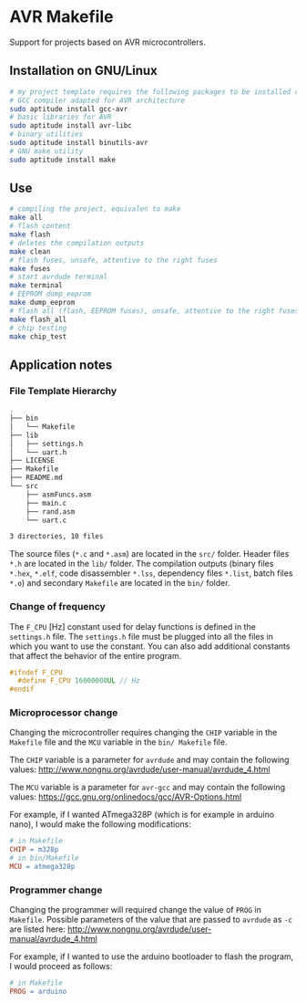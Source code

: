 # AVR Makefile
Support for projects based on AVR microcontrollers.  

## Installation on GNU/Linux
```bash
# my project template requires the following packages to be installed correctly:
# GCC compiler adapted for AVR architecture
sudo aptitude install gcc-avr
# basic libraries for AVR
sudo aptitude install avr-libc
# binary utilities
sudo aptitude install binutils-avr
# GNU make utility
sudo aptitude install make
```

## Use
```bash
# compiling the project, equivalen to make
make all
# flash content
make flash
# deletes the compilation outputs
make clean
# flash fuses, unsafe, attentive to the right fuses
make fuses
# start avrdude terminal
make terminal
# EEPROM dump_eeprom
make dump_eeprom
# flash all (flash, EEPROM fuses), unsafe, attentive to the right fuses
make flash_all
# chip testing
make chip_test
```

## Application notes
### File Template Hierarchy
```bash
.
├── bin
│   └── Makefile
├── lib
│   ├── settings.h
│   └── uart.h
├── LICENSE
├── Makefile
├── README.md
└── src
    ├── asmFuncs.asm
    ├── main.c
    ├── rand.asm
    └── uart.c

3 directories, 10 files
```
The source files (`*.c` and `*.asm`) are located in the `src/` folder. Header files `*.h` are located in the `lib/` folder. The compilation outputs (binary files `*.hex`, `*.elf`, code disassembler `*.lss`, dependency files `*.list`, batch files `*.o`) and secondary `Makefile` are located in the `bin/` folder.


### Change of frequency
The `F_CPU` [Hz] constant used for delay functions is defined in the `settings.h` file. The `settings.h` file must be plugged into all the files in which you want to use the constant. You can also add additional constants that affect the behavior of the entire program.

```C
#ifndef F_CPU
  #define F_CPU 16000000UL // Hz
#endif
```

### Microprocessor change
Changing the microcontroller requires changing the `CHIP` variable in the` Makefile` file and the `MCU` variable in the `bin/ Makefile` file.

The `CHIP` variable is a parameter for `avrdude` and may contain the following values: http://www.nongnu.org/avrdude/user-manual/avrdude_4.html

The `MCU` variable is a parameter for `avr-gcc` and may contain the following values: https://gcc.gnu.org/onlinedocs/gcc/AVR-Options.html

For example, if I wanted ATmega328P (which is for example in arduino nano), I would make the following modifications:
```Makefile
# in Makefile
CHIP = m328p
# in bin/Makefile
MCU = atmega328p
```

### Programmer change
Changing the programmer will required change the value of `PROG` in` Makefile`. Possible parameters of the value that are passed to `avrdude` as `-c` are listed here: http://www.nongnu.org/avrdude/user-manual/avrdude_4.html

For example, if I wanted to use the arduino bootloader to flash the program, I would proceed as follows:
```Makefile
# in Makefile
PROG = arduino
```
